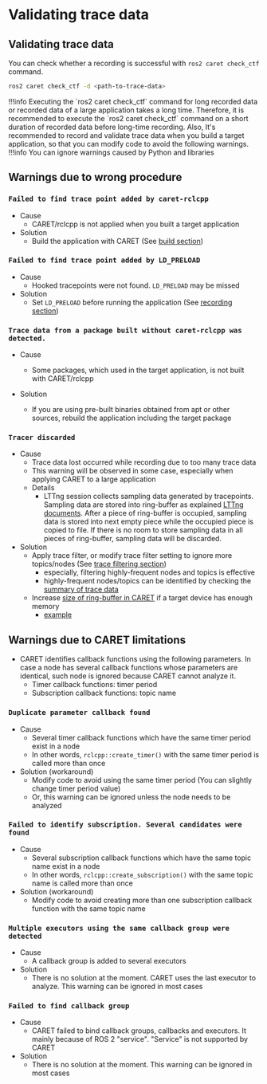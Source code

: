 # Validating trace data

## Validating trace data

You can check whether a recording is successful with `ros2 caret check_ctf` command.

```sh
ros2 caret check_ctf -d <path-to-trace-data>
```

<prettier-ignore-start>
!!!info
      Executing the `ros2 caret check_ctf` command for long recorded data or recorded data of a large application takes a long time.
      Therefore, it is recommended to execute the `ros2 caret check_ctf` command on a short duration of recorded data before long-time recording.  
      Also, It's recommended to record and validate trace data when you build a target application, so that you can modify code to avoid the following warnings.
<prettier-ignore-end>

<prettier-ignore-start>
!!!info
      You can ignore warnings caused by Python and libraries
<prettier-ignore-end>

## Warnings due to wrong procedure

### `Failed to find trace point added by caret-rclcpp`

- Cause
  - CARET/rclcpp is not applied when you built a target application
- Solution
  - Build the application with CARET (See [build section](./build_check.md))

### `Failed to find trace point added by LD_PRELOAD`

- Cause
  - Hooked tracepoints were not found. `LD_PRELOAD` may be missed
- Solution
  - Set `LD_PRELOAD` before running the application (See [recording section](./recording.md))

### `Trace data from a package built without caret-rclcpp was detected.`

- Cause
  - Some packages, which used in the target application, is not built with CARET/rclcpp

- Solution
  - If you are using pre-built binaries obtained from apt or other sources, rebuild the application including the target package

### `Tracer discarded`

- Cause
  - Trace data lost occurred while recording due to too many trace data
  - This warning will be observed in some case, especially when applying CARET to a large application
  - Details
    - LTTng session collects sampling data generated by tracepoints. Sampling data are stored into ring-buffer as explained [LTTng documents](https://lttng.org/man/7/lttng-concepts/v2.13/#doc-channel). After a piece of ring-buffer is occupied, sampling data is stored into next empty piece while the occupied piece is copied to file. If there is no room to store sampling data in all pieces of ring-buffer, sampling data will be discarded.
- Solution
  - Apply trace filter, or modify trace filter setting to ignore more topics/nodes (See [trace filtering section](./trace_filtering.md))
    - especially, filtering highly-frequent nodes and topics is effective
    - highly-frequent nodes/topics can be identified by checking the [summary of trace data](./cli_tool.md#node-summary)
  - Increase [size of ring-buffer in CARET](https://github.com/tier4/ros2_tracing/blob/2cd9d104664b4bf4d7507d01e5553129eefe1c9a/tracetools_trace/tracetools_trace/tools/lttng_impl.py#L109F) if a target device has enough memory
    - [example](https://github.com/tier4/ros2_tracing/pull/1/files)

## Warnings due to CARET limitations

- CARET identifies callback functions using the following parameters. In case a node has several callback functions whose parameters are identical, such node is ignored because CARET cannot analyze it.
  - Timer callback functions: timer period
  - Subscription callback functions: topic name

### `Duplicate parameter callback found`

- Cause
  - Several timer callback functions which have the same timer period exist in a node
  - In other words, `rclcpp::create_timer()` with the same timer period is called more than once
- Solution (workaround)
  - Modify code to avoid using the same timer period (You can slightly change timer period value)
  - Or, this warning can be ignored unless the node needs to be analyzed

### `Failed to identify subscription. Several candidates were found`

- Cause
  - Several subscription callback functions which have the same topic name exist in a node
  - In other words, `rclcpp::create_subscription()` with the same topic name is called more than once
- Solution (workaround)
  - Modify code to avoid creating more than one subscription callback function with the same topic name

### `Multiple executors using the same callback group were detected`

- Cause
  - A callback group is added to several executors
- Solution
  - There is no solution at the moment. CARET uses the last executor to analyze. This warning can be ignored in most cases

### `Failed to find callback group`

- Cause
  - CARET failed to bind callback groups, callbacks and executors. It mainly because of ROS 2 "service". "Service" is not supported by CARET
- Solution
  - There is no solution at the moment. This warning can be ignored in most cases
